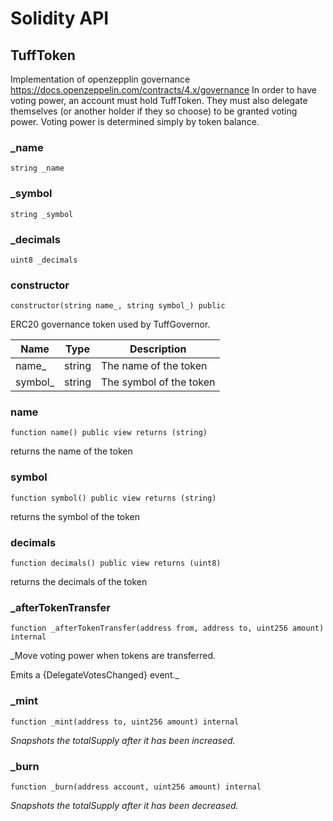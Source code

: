 # Solidity API

## TuffToken


Implementation of openzepplin governance https://docs.openzeppelin.com/contracts/4.x/governance
In order to have voting power, an account must hold TuffToken.
They must also delegate themselves (or another holder if they so choose) to be granted voting power.
Voting power is determined simply by token balance.





### _name

```solidity
string _name
```







### _symbol

```solidity
string _symbol
```







### _decimals

```solidity
uint8 _decimals
```







### constructor

```solidity
constructor(string name_, string symbol_) public
```

ERC20 governance token used by TuffGovernor.


| Name | Type | Description |
| ---- | ---- | ----------- |
| name_ | string | The name of the token |
| symbol_ | string | The symbol of the token |



### name

```solidity
function name() public view returns (string)
```

returns the name of the token





### symbol

```solidity
function symbol() public view returns (string)
```

returns the symbol of the token





### decimals

```solidity
function decimals() public view returns (uint8)
```

returns the decimals of the token





### _afterTokenTransfer

```solidity
function _afterTokenTransfer(address from, address to, uint256 amount) internal
```



_Move voting power when tokens are transferred.

Emits a {DelegateVotesChanged} event._




### _mint

```solidity
function _mint(address to, uint256 amount) internal
```



_Snapshots the totalSupply after it has been increased._




### _burn

```solidity
function _burn(address account, uint256 amount) internal
```



_Snapshots the totalSupply after it has been decreased._





